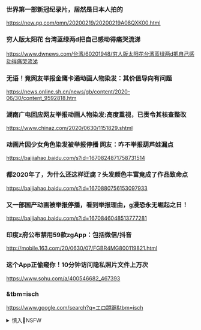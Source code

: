 ### 世界第一部新冠纪录片，居然是日本人拍的
https://new.qq.com/omn/20200219/20200219A08QXK00.html

### 穷人版太阳花 台湾蓝绿两d把自己感动得痛哭流涕
https://www.dwnews.com/台湾/60201948/穷人版太阳花台湾蓝绿两d把自己感动得痛哭流涕

### 无语！竟网友举报金鹰卡通动画人物染发：其价值导向有问题
https://news.online.sh.cn/news/gb/content/2020-06/30/content_9592818.htm

### 湖南广电回应网友举报动画人物染发:高度重视，已责令其核查整改
https://www.chinaz.com/2020/0630/1151829.shtml

### 动画片因少女角色染发被举报停播 网友：咋不举报葫芦娃漏点
https://baijiahao.baidu.com/s?id=1670824871758731514

### 都2020年了，为什么还这样迂腐？头发颜色丰富竟成了作品致命点
https://baijiahao.baidu.com/s?id=1670880756153097933

### 又一部国产动画被举报停播，看到举报理由，g漫恐永无崛起之日！
https://baijiahao.baidu.com/s?id=1670846048513777281

### 印度z府公布禁用59款zgApp：包括微信/抖音
http://mobile.163.com/20/0630/07/FGBR4MG800119821.html

### 这个App正偷窥你！10分钟访问隐私照片文件上万次
https://www.sohu.com/a/400546682_467393

### &tbm=isch
https://www.google.com/search?q=エロ蹲踞&tbm=isch

<details><summary>慎入🔞NSFW</summary>

Not Safe For Work
![](https://upload.wikimedia.org/wikipedia/commons/thumb/d/d3/Biohazard_Symbol_Specification.png/210px-Biohazard_Symbol_Specification.png)

<details><summary><b>风险自理Use At Your Own Risk🈲</summary>

### 香g三种人，明晚12点之前一定要走！
https://www.backchina.com/news/2020/06/30/696468.html

萧若y向蔡z府喊话，吸纳香港人才和钱，是一个极大的机会，台湾z府完全没做任何事。英国都看到这一点。萧若y用生意人的算盘提醒台湾，“吸收持BNO（海外英国人）护照的人从来不会亏本。

萧若y：zg四十年前如果不是靠香港的帮助，很久都不会发展起来。台湾依靠本身的力量，永远都不能过渡到先进的金融与经济（体系），这是有百利而无一害的东西。”

　　萧若y说，这个区全部使用美金，可以自由汇入汇出。香港有13万亿存款，如果能吸收几万亿过来台湾，台湾的经济可以脱胎换骨，一万多个专业人士如基金经理、会计师、律师，法官来台，这可带动起整个台湾经济。

　　不过，萧若y坦承，“这个计划蔡英文z府从来不敢回应。她默认说好，但是不敢行（做）。

</details>
</details>
